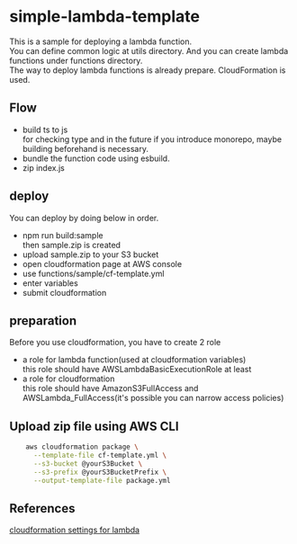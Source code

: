 # simple-lambda-template

This is a sample for deploying a lambda function.\
You can define common logic at utils directory. And you can create lambda functions under functions directory.\
The way to deploy lambda functions is already prepare. CloudFormation is used.

## Flow

- build ts to js\
  for checking type and in the future if you introduce monorepo, maybe building beforehand is necessary.
- bundle the function code using esbuild.
- zip index.js

## deploy

You can deploy by doing below in order.

- npm run build:sample\
  then sample.zip is created
- upload sample.zip to your S3 bucket
- open cloudformation page at AWS console
- use functions/sample/cf-template.yml
- enter variables
- submit cloudformation

## preparation

Before you use cloudformation, you have to create 2 role

- a role for lambda function(used at cloudformation variables)\
  this role should have AWSLambdaBasicExecutionRole at least
- a role for cloudformation\
  this role should have AmazonS3FullAccess and AWSLambda_FullAccess(it's possible you can narrow access policies)

## Upload zip file using AWS CLI

```sh
    aws cloudformation package \
      --template-file cf-template.yml \
      --s3-bucket @yourS3Bucket \
      --s3-prefix @yourS3BucketPrefix \
      --output-template-file package.yml
```

## References

[cloudformation settings for lambda](https://docs.aws.amazon.com/AWSCloudFormation/latest/UserGuide/aws-resource-lambda-function.html)
